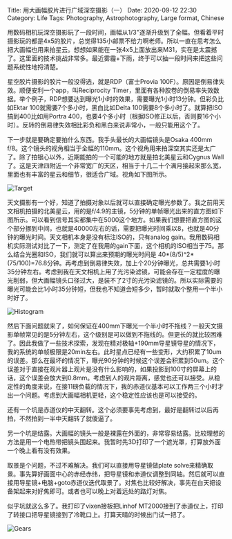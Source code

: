 Title: 用大画幅胶片进行广域深空摄影（一）
Date: 2020-09-12 22:30
Category: Life
Tags: Photography, Astrophotography, Large format, Chinese

用数码相机玩深空摄影玩了一段时间，画幅从1/3"逐渐升级到了全幅。但看着平时摄影玩的都是4x5的胶片，总觉得135小邮票不给力啊老师。所以一直在思考怎么把大画幅也用来拍星云。想想如果能在一张4x5上面放出来M31，实在是太震撼了。这里面的技术挑战非常多。最近雾霾+下雨，终于可以抽一段时间来把这些问题系统性地捋清楚。

星空胶片摄影的胶片一般没得选，就是RDP（富士Provia 100F）。原因是倒易律失效。顺便安利一个app，叫Reciprocity Timer，里面有各种胶卷的倒易率失效数据。举个例子，RDP想要达到曝光1小时的效果，需要曝光1小时13分钟。但彩负比如Ektar 100就需要7个多小时，黑白比如Delta 100需要8个多小时了。就算把ISO搞到400比如用Portra 400，也要4个多小时（根据ISO修正以后，否则要16个小时）。反转的倒易律失效相比彩负和黑白来说非常小，一般只能用这个了。

下一步就是要确定要拍什么东西。我手头最长的大画幅镜头是Osaka 400mm f/8。这个镜头的视角相当于全幅的110mm。这个视角用来拍深空其实还是太广了。除了拍银心以外，近期能拍的一个可能的地方就是拍北美星云和Cygnus Wall了。这是天津四附近一个非常宽广的天区，相当于十几二十个满月接起来那么宽，里面也有丰富的星云和细节，很适合广域。视角如下图所示。

![Target](/images/large-format-astrophotography-target.jpg)

天文摄影有一个好，知道了拍摄对象以后就可以直接确定曝光参数了。我之前用天文相机拍摄的北美星云，用的是f/4.9的主镜，5分钟的单帧曝光出来的直方图如下图所示。可以看到信号其实都集中在5000这个地方。如果我们想要把直方图的这个部分挪到中间，也就是40000左右的话，需要把曝光时间乘以8，也就是40分钟的曝光时间。天文相机本身是没有标注ISO的，只有analog gain。我用数码相机实际测试对比了一下，测定了在我用的gain下面，这个相机的ISO相当于75。那么结合光圈和ISO，我们就可以算出来预期的曝光时间是 40*(8/5)^2*(75/100)=76.8分钟。再考虑到倒易律失效，加上个20分钟曝光，总共需要1小时35分钟左右。考虑到我在天文相机上用了光污染滤镜，可能会存在一定程度的曝光削弱，但大画幅镜头口径过大，是装不了2寸的光污染滤镜的。所以实际需要的曝光可能会比1小时35分钟短，但我也不知道会短多少，暂时就取个整用一个半小时好了。

![Histogram](/images/large-format-astrophotography-histogram.jpg)

然后下面问题就来了，如何保证在400mm下曝光一个半小时不拖线？一般天文摄影单帧常见的是5分钟左右，这个级别是可以做到不拖线的。但更长的就比较困难了。因此我做了一些技术探索，发现在精对极轴+190mm导星镜导星的情况下，我的系统的单帧极限是20min左右。此时星点已经有一些变形，大约积累了10um的误差。那么在最坏的情况下，曝光90分钟的时候这个误差会积累到50um。这个误差对于直接在观片器上观片是没有什么影响的，如果投影到100寸的屏幕上的话，这个误差会放大到0.8mm。考虑到人的观片距离，感觉也还可以接受。从稳定性的角度来说，在接11磅负载的情况下，我的赤道仪基本可以工作两三个小时才出一个问题。考虑到大画幅相机更轻，这个稳定性应该也是可以接受的。

还有一个坑是赤道仪的中天翻转。这个必须要事先考虑到，最好是翻转过以后再拍，不然拍到一半中天翻转了就傻逼了。

另一个坑是结露。大画幅的镜头一般是裸露在外面的，非常容易结露。比较理想的方法是用一个电热带把镜头围起来。我暂时先3D打印了一个遮光罩，打算放外面一个晚上看有没有效果。

取景是个问题，不过不难解决。我们可以直接用导星镜做plate solve来精确取景。事先算好画面中心的赤经赤纬，把导星镜和赤道仪调整到同轴。然后就可以直接用导星镜+电脑+goto赤道仪迭代取景了。对焦也比较好解决，事先在白天把设备架起来对好焦即可。或者也可以晚上对着远处的路灯对焦。

似乎坑就这么多了。我打印了vixen接板把Linhof MT2000接到了赤道仪上，打印了转接口把导星镜接到了冷靴口上。打算天晴的时候出门试一把了。

![Gears](/images/large-format-astrophotography-gears.jpg)